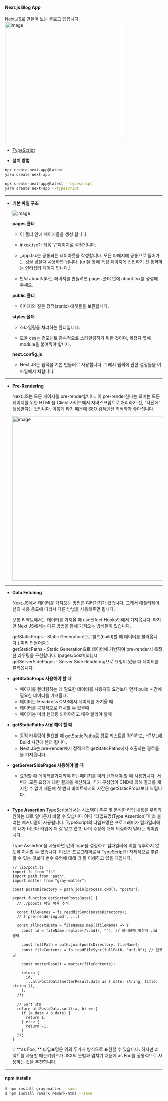 #### Next.js Blog App
  Next.JS로 만들어 보는 블로그 앱입니다.  
  <img width="388" alt="image" src="https://user-images.githubusercontent.com/118407356/228573176-afc401c1-56eb-4ba0-b669-09bae8e51251.png">

- [TypeScript](https://languid-argon-8f2.notion.site/TypeScript-7977c52d051043c5b3b6d47a1724f86c)

- **설치 방법**
```bash
npx create-next-app@latest
yarn create next-app

npx create-next-app@latest --typescript
yarn create next-app --typescript
```
___

- **기본 파일 구조**  
    
  ![image](https://user-images.githubusercontent.com/118407356/226940104-6cb7e814-4e4e-4ce1-b631-0f3ca74cb2ba.png)


  **pages 폴더**
  - 이 폴더 안에 페이지들을 생성 합니다.  

  - inxex.tsx가 처음 “/”페이지로 설정됩니다.  

  - _app.tsx는 공통되는 레이아웃을 작성합니다. 모든 파에지에 공통으로 들어가는 것을 넣을때 사용하면 됩니다. (url을 통해 특정 페이지에 진입하기 전 통과하는 인터셉터 페이지 입니다.)  

  - 만약 about이라는 페이지를 만들려면 pages 폴더 안에 about.tsx를 생성해 주세요.  

  **public 폴더**
  - 이미지와 같은 정적(static) 에셋들을 보관합니다.  

  **styles 폴더**

  - 스타일링을 처리하는 폴더입니다.  

  - 모듈 css는 컴포넌트 종속적으로 스타일링하기 위한 것이며, 확장자 옆에 module을 붙여줘야 합니다.  

  **next.config.js**

  - Next JS는 웹팩을 기본 번들러로 사용합니다. 그래서 웹팩에 관한 설정들을 이 파일에서 처합니다.

___

- **Pre-Rendering**

  Next.JS는 모든 페이지를 pre-render합니다. 이 pre-render한다는 의미는 모든 페이지를 위한 HTML을 Client 사이드에서 자바스크립트로 처리하기 전, “사전에” 생성한다는 것입니다. 이렇게 하기 때문에 SEO 검색엔진 최적화가 좋아집니다.

  <img width="527" alt="image" src="https://user-images.githubusercontent.com/118407356/226950984-3e92cbda-8d9a-49f4-96b5-a68f88fb3d7a.png">

___

- **Data Fetching**

  Next.JS에서 데이터를 가져오는 방법은 여러가지가 있습니다. 그래서 애플리케이션의 사용 용도에 따라서 다른 방법을 사용해주면 됩니다.

  보통 리액트에서는 데이터를 가져올 때 useEffect Hooks안에서 가져옵니다. 하지만 Next.JS에서는 다른 방법을 통해 가져오는 방식들이 있습니다.  
  
  getStaticProps - Static Generation으로 빌드(build)할 때 데이터를 불러옵니다.( 미리 만들어줌 )  
  getStaticPaths - Static Generation으로 데이터에 기반하여 pre-render시 특정한 라우팅을 구현합니다. (pages/post/[id].js)  
  getServerSidePages - Server Side Rendering으로 요청이 있을 때 데이터를 불러옵니다.   

- **getStaticProps 사용해야 할 때**
  - 페이지를 렌더링하는 데 필요한 데이터를 사용자의 요청보다 먼저 build 시간에 필요한 데이터를 가져올때.
  - 데이터는 Headiress CMS에서 데이터를 가져올 때.
  - 데이터를 공개적으로 캐시할 수 있을때
  - 페이지는 미리 렌더링 되어야하고 매우 빨라야 할때

- **getStaticPaths 사용 해야 할 때**
  - 동적 라우팅이 필요할 때 getStaticPaths로 경로 리스트를 정의하고, HTML에 Build 시간에 렌더 됩니다.
  - Next.JS는 pre-render에서 정적으로 getStaticPaths에서 호출하는 경로들을 가져옵니다.

- **getServerSidePages 사용해야 할 때**

  - 요청할 때 데이터를가져와야 하는페이지를 미리 렌더해야 할 때 사용합니다. 서버가 모든 요청에 대한 결과를 계산하고, 추가 구성없이 CND에 의해 결과를 캐시할 수 없기 때문에 첫 번째 바이트까지의 시간은 getStaticProps보다 느립니다.

---
- **Type Assertion**
  TypeScript에서는 시스템이 추론 및 분석한 타입 내용을 우리가 원하는 대로 얼마든지 바꿀 수 있습니다 이때 “타입표명(Type Assertion)”이라 불리는 메커니즘이 사용됩니다. TypeScript의 타입표명은 프로그래머가 컴파일러에게 내가 너보다 타입에 더 잘 알고 있고, 나의 주장에 대해 의심하지 말라는 의미입니다.

  Type Assertion을 사용하면 값의 type을 설정하고 컴파일러에 이를 유추하지 않도록 지시할 수 있습니다. 이것은 프로그래머로서 TypeScript가 자체적으로 추론할 수 있는 것보다 변수 유형에 대해 더 잘 이해하고 있을 때입니다.

  ```tsx
  // lib/post.ts
  import fs from "fs";
  import path from "path";
  import matter from "gray-matter";

  const postsDirectory = path.join(process.cwd(), "posts");

  export function getSortedPostsData() {
    // ./poosts 파일 이름 추적

    const fileNames = fs.readdirSync(postsDirectory);
    // ['pre-rendering.md', ...]

    const allPostsData = fileNames.map((fileName) => {
      const id = fileName.replace(/\.md$/, ""); // 불러올때 확장자 .md 생략

      const fullPath = path.join(postsDirectory, fileName);
      const fileContents = fs.readFileSync(fullPath, "utf-8"); // 인코딩

      const metterResult = matter(fileContents);

      return {
        id,
        ...allPostsData(metterResult.data as { date: string; title: string }),
      };
    });

    // Sort 정렬
    return allPostsData.sort((a, b) => {
      if (a.date < b.date) {
        return 1;
      } else {
        return -1;
      }
    });
  }

  ```

  <aside>
  💡 **as Foo, <Foo>**
  타입표명은 위의 두가지 방식으로 표현할 수 있습니다. 하지만 리액트를 사용할 때는<Foo>키워드가 JSX의 문법과 겹치기 때문에 as Foo를 공통적으로 사용하는 것을 추천합니다.

  </aside>


---
#### npm installs
```bash
$ npm install gray-matter --save
$ npm install remark remark-html --save
```
